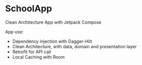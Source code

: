 # SchoolApp
Clean Architecture App with Jetpack Compose

App use:
* Dependency injection with Dagger-Hilt
* Clean Architecture, with data, domain and presentation layer
* Retrofit for API call
* Local Caching with Room 
